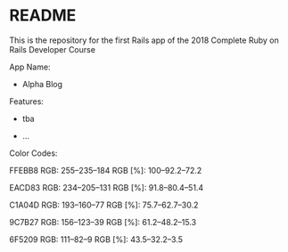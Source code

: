 # README

This is the repository for the first Rails app of the 2018 Complete Ruby on Rails Developer Course

App Name:

* Alpha Blog


Features:

* tba

* ...


Color Codes:


FFEBB8
RGB: 255–235–184
RGB [%]: 100–92.2–72.2


EACD83
RGB: 234–205–131
RGB [%]: 91.8–80.4–51.4


C1A04D
RGB: 193–160–77
RGB [%]: 75.7–62.7–30.2


9C7B27
RGB: 156–123–39
RGB [%]: 61.2–48.2–15.3


6F5209
RGB: 111–82–9
RGB [%]: 43.5–32.2–3.5